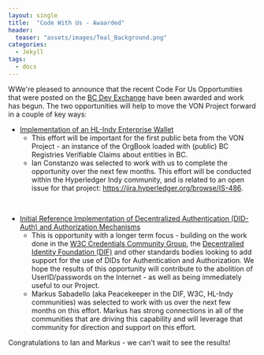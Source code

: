 ```yaml
---
layout: single
title:  "Code With Us - Awaarded"
header:
  teaser: "assets/images/Teal_Background.png"
categories: 
  - Jekyll
tags:
  - docs
---
```


WWe're pleased to announce that the recent Code For Us Opportunities that were posted on the [BC Dev Exchange](https://bcdevexchange.org/) have been awarded and work has begun. The two opportunities will help to move the VON Project forward in a couple of key ways:

* [Implementation of an HL-Indy Enterprise Wallet](https://bcdevexchange.org/opportunities/opp-enhancements-to-hyperledger-indy-sdk--wallet--and-implementation-of-a-large-scale-claims-store)
    * This effort will be important for the first public beta from the VON Project - an instance of the OrgBook loaded with (public) BC Registries Verifiable Claims about entities in BC.
    * Ian Constanzo was selected to work with us to complete the opportunity over the next few months. This effort will be conducted within the Hyperledger Indy community, and is related to an open issue for that project: https://jira.hyperledger.org/browse/IS-486. 

&nbsp;

* [Initial Reference Implementation of Decentralized Authentication (DID-Auth) and Authorization Mechanisms](https://bcdevexchange.org/opportunities/opp-initial-reference-implementation-of-decentralized-authentication--did-auth--and-authorization-mechanisms)
    * This is opportunity with a longer term focus - building on the work done in the [W3C Credentials Community Group](https://w3c-ccg.github.io/), the [Decentralied Identity Foundation (DIF)](http://identity.foundation/) and other standards bodies looking to add support for the use of DIDs for Authentication and Authorization. We hope the results of this opportunity will contribute to the abolition of UserID/passwords on the Internet - as well as being immediately useful to our Project.
    * Markus Sabadello (aka Peacekeeper in the DIF, W3C, HL-Indy communities) was selected to work with us over the next few months on this effort. Markus has strong connections in all of the communities that are driving this capability and will leverage that community for direction and support on this effort.

Congratulations to Ian and Markus - we can't wait to see the results!